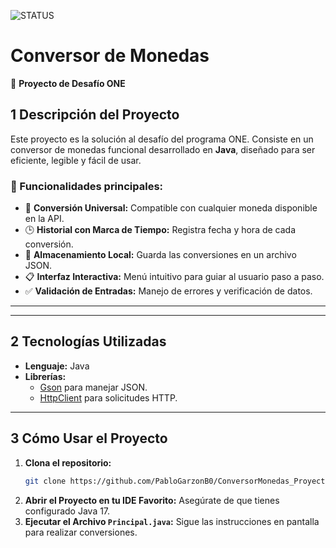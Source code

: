 ![STATUS](https://img.shields.io/badge/STATUS-COMPLETADO-blue)

#  **Conversor de Monedas**
🚀 **Proyecto de Desafío ONE**

## 1 **Descripción del Proyecto**
Este proyecto es la solución al desafío del programa ONE. Consiste en un conversor de monedas funcional desarrollado en **Java**, diseñado para ser eficiente, legible y fácil de usar.

### **🎯 Funcionalidades principales:**
- 🔄 **Conversión Universal:** Compatible con cualquier moneda disponible en la API.
- 🕒 **Historial con Marca de Tiempo:** Registra fecha y hora de cada conversión.
- 💾 **Almacenamiento Local:** Guarda las conversiones en un archivo JSON.
- 📋 **Interfaz Interactiva:** Menú intuitivo para guiar al usuario paso a paso.
- ✅ **Validación de Entradas:** Manejo de errores y verificación de datos.

---
---

## 2 **Tecnologías Utilizadas**
- **Lenguaje:** Java
- **Librerías:**
    - [Gson](https://github.com/google/gson) para manejar JSON.
    - [HttpClient](https://docs.oracle.com/en/java/javase/11/docs/api/java.net.http/java/net/http/HttpClient.html) para solicitudes HTTP.

---

## 3 **Cómo Usar el Proyecto**
1. **Clona el repositorio:**
   ```bash
   git clone https://github.com/PabloGarzonB0/ConversorMonedas_Proyect
2. **Abrir el Proyecto en tu IDE Favorito:** Asegúrate de que tienes configurado Java 17.
3. **Ejecutar el Archivo `Principal.java`:** Sigue las instrucciones en pantalla para realizar conversiones.

